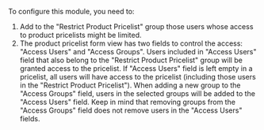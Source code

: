To configure this module, you need to:

1.  Add to the "Restrict Product Pricelist" group those users whose access
    to product pricelists might be limited.
2.  The product pricelist form view has two fields to control the access:
    "Access Users" and "Access Groups". Users included in "Access Users"
    field that also belong to the "Restrict Product Pricelist" group will
    be granted access to the pricelist. If "Access Users" field is left
    empty in a pricelist, all users will have access to the pricelist
    (including those users in the "Restrict Product Pricelist"). When
    adding a new group to the "Access Groups" field, users in the selected
    groups will be added to the "Access Users" field. Keep in mind that
    removing groups from the "Access Groups" field does not remove users
    in the "Access Users" fields.
